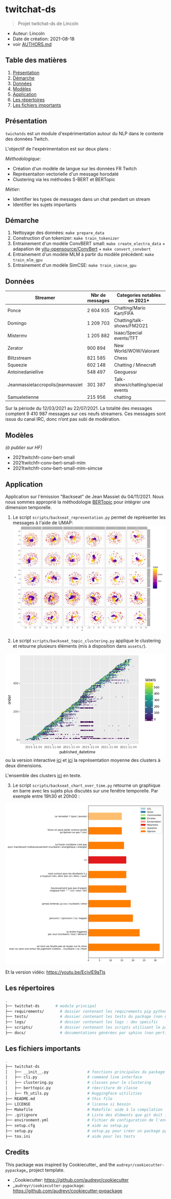 # twitchat-ds

> Projet twitchat-ds de Lincoln

* Auteur: Lincoln
* Date de création: 2021-08-18
* voir [AUTHORS.md](./AUTHORS.md)

## Table des matières

1. [Présentation](#présentation)
2. [Démarche](#démarche)
3. [Données](#données)
4. [Modèles](#modèles)
5. [Application](#application)
6. [Les répertoires](#les-répertoires)
7. [Les fichiers importants](#les-fichiers-importants)

## Présentation

`twichatds` est un module d'expérimentation autour du NLP dans le contexte des données Twitch.

L'objectif de l'expérimentation est sur deux plans : 

*Méthodologique*:
* Création d'un modèle de langue sur les données FR Twitch
* Représentaiton vectorielle d'un message horodaté
* Clustering via les méthodes S-BERT et BERTopic

*Métier*:
* Identifier les types de messages dans un chat pendant un stream
* Identifier les sujets importants

## Démarche

1. Nettoyage des données: `make prepare_data`
2. Construction d'un tokenizer: `make train_tokenizer`
3. Entrainement d'un modèle ConvBERT small: `make create_electra_data` + adapation de [yitu-opensource/ConvBert](https://github.com/yitu-opensource/ConvBert) + `make convert_convbert`
4. Entrainement d'un modèle MLM à partir du modèle précédent: `make train_mlm_gpu`
5. Entrainement d'un modèle SimCSE: `make train_simcse_gpu` 

## Données

| Streamer                                      | Nbr de messages | Categories notables en 2021\*      |
| --------------------------------------------- | --------------- | ---------------------------------- |
| Ponce                                         | 2 604 935       | Chatting/Mario Kart/FIFA           |
| Domingo                           | 1 209 703       | Chatting/talk-shows/FM2O21         |
| Mistermv                                      | 1 205 882       | Isaac/Special events/TFT           |
| Zerator                                       | 900 894         | New World/WOW/Valorant             |
| Blitzstream                                   | 821 585         | Chess                              |
| Squeezie                                      | 602 148         | Chatting / Minecraft               |
| Antoinedaniellive                             | 548 497         | Geoguessr                          |
| Jeanmassietaccropolis/jeanmassiet | 301 387         | Talk-shows/chatting/special events |
| Samueletienne                                 | 215 956         | chatting                           |

Sur la période du 12/03/2021 au 22/07/2021. La totalité des messages comptent 9 410 987 messages sur ces neufs streamers. Ces messages sont issus du canal IRC, donc n’ont pas subi de modération. 

## Modèles 

_(à publier sur HF)_

* 2021twitchfr-conv-bert-small
* 2021twitchfr-conv-bert-small-mlm
* 2021twitchfr-conv-bert-small-mlm-simcse

## Application

Application sur l'émission "Backseat" de Jean Massiet du 04/11/2021. Nous nous sommes approprié la méthodologie [BERTopic](https://github.com/MaartenGr/BERTopic) pour intégrer une dimension temporelle. 

1. Le script `scripts/backseat_representation.py` permet de représenter les messages à l'aide de UMAP:
![scale 600](./assets/umap_matrix_scale_600.png)

2. Le script `scripts/backseat_topic_clustering.py` applique le clustering et retourne plusieurs éléments (mis à disposition dans `assets/`). 

![visualisation labels over time](./assets/scale_600/ggplot_plot_labels_over_time.png) ou la version interactive [ici](./assets/scale_600/plotly_labels_x_over_time.html) et [ici](./assets/scale_600/plotly_mean_labels.html) la représentation moyenne des clusters à deux dimensions.

L'ensemble des clusters [ici](./assets/scale_600/print_clusters.txt) en texte.

3. Le script `scripts/backseat_chart_over_time.py` retourne un graphique en barre avec les sujets plus discutés sur une fenêtre temporelle. Par exemple entre 19h30 et 20h00 :

![1930_2000](./assets/scale_600/scale_600_1930_2000.png)

Et la version vidéo: https://youtu.be/EcjvlE9aTls


## Les répertoires

```bash
.
├── twitchat-ds       # module principal
├── requirements/       # dossier contenant les requirements pip python
├── tests/              # dossier contenant les tests du package (non utilisé ici)
├── logs/               # dossier contenant les logs : dev specific
├── scripts/            # dossier contenant les scripts utilisant le package
├── docs/               # documentations générées par sphinx (non pertinent ici)

```

## Les fichiers importants

```bash
.
├── twitchat-ds
│   ├── __init__.py                 # fonctions principales du package
│   ├── cli.py                      # command line interface 
│   ├── clustering.py               # classes pour le clustering
│   ├── berttopic.py                # réecriture de classe
│   ├── fh_utils.py                 # HuggingFace uitilities
├── README.md                       # this file
├── LICENSE                         # license si besoin
├── Makefile                        # Makefile: aide à la compilation
├── .gitignore                      # Liste des éléments que git doit ignorer lors du commit
├── environment.yml                 # Fichier de configuration de l'environnment conda
├── setup.cfg                       # aide au setup.py
├── setup.py                        # setup.py pour créer un package python
├── tox.ini                         # aide pour les tests
```



## Credits

This package was inspired by Cookiecutter_ and the `audreyr/cookiecutter-pypackage`_ project template.

*  _Cookiecutter: https://github.com/audreyr/cookiecutter
*  _`audreyr/cookiecutter-pypackage`: https://github.com/audreyr/cookiecutter-pypackage


